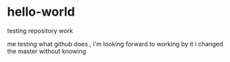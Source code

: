 # hello-world
testing repository work

me testing what github does , i'm looking forward to working by it
i changed the master without knowing
